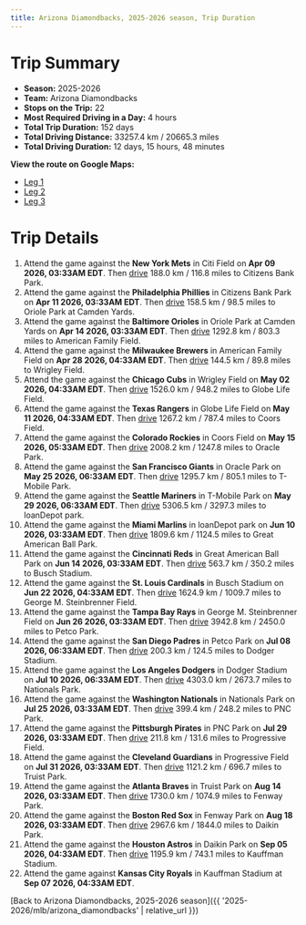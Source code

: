 ```yaml
---
title: Arizona Diamondbacks, 2025-2026 season, Trip Duration
---
```


# Trip Summary
- **Season:** 2025-2026
- **Team:** Arizona Diamondbacks
- **Stops on the Trip:** 22
- **Most Required Driving in a Day:** 4 hours
- **Total Trip Duration:** 152 days
- **Total Driving Distance:** 33257.4 km / 20665.3 miles
- **Total Driving Duration:** 12 days, 15 hours, 48 minutes

**View the route on Google Maps:**
- [Leg 1](https://www.google.com/maps/dir/Citi+Field+Flushing/Citizens+Bank+Park+Philadelphia/Oriole+Park+at+Camden+Yards+Baltimore/American+Family+Field+Milwaukee/Wrigley+Field+Chicago/Globe+Life+Field+Arlington/Coors+Field+Denver/Oracle+Park+San+Francisco/T-Mobile+Park+Seattle/loanDepot+park+Miami)
- [Leg 2](https://www.google.com/maps/dir/loanDepot+park+Miami/Great+American+Ball+Park+Cincinnati/Busch+Stadium+St.+Louis/George+M.+Steinbrenner+Field+Tampa/Petco+Park+San+Diego/Dodger+Stadium+Los+Angeles/Nationals+Park+Washington/PNC+Park+Pittsburgh/Progressive+Field+Cleveland/Truist+Park+Atlanta)
- [Leg 3](https://www.google.com/maps/dir/Truist+Park+Atlanta/Fenway+Park+Boston/Daikin+Park+Houston/Kauffman+Stadium+Kansas+City)

# Trip Details
1. Attend the game against the **New York Mets** in Citi Field on **Apr 09 2026, 03:33AM EDT**. Then [drive](https://www.google.com/maps/dir/Citi+Field+Flushing/Citizens+Bank+Park+Philadelphia) 188.0 km / 116.8 miles to Citizens Bank Park.
2. Attend the game against the **Philadelphia Phillies** in Citizens Bank Park on **Apr 11 2026, 03:33AM EDT**. Then [drive](https://www.google.com/maps/dir/Citizens+Bank+Park+Philadelphia/Oriole+Park+at+Camden+Yards+Baltimore) 158.5 km / 98.5 miles to Oriole Park at Camden Yards.
3. Attend the game against the **Baltimore Orioles** in Oriole Park at Camden Yards on **Apr 14 2026, 03:33AM EDT**. Then [drive](https://www.google.com/maps/dir/Oriole+Park+at+Camden+Yards+Baltimore/American+Family+Field+Milwaukee) 1292.8 km / 803.3 miles to American Family Field.
4. Attend the game against the **Milwaukee Brewers** in American Family Field on **Apr 28 2026, 04:33AM EDT**. Then [drive](https://www.google.com/maps/dir/American+Family+Field+Milwaukee/Wrigley+Field+Chicago) 144.5 km / 89.8 miles to Wrigley Field.
5. Attend the game against the **Chicago Cubs** in Wrigley Field on **May 02 2026, 04:33AM EDT**. Then [drive](https://www.google.com/maps/dir/Wrigley+Field+Chicago/Globe+Life+Field+Arlington) 1526.0 km / 948.2 miles to Globe Life Field.
6. Attend the game against the **Texas Rangers** in Globe Life Field on **May 11 2026, 04:33AM EDT**. Then [drive](https://www.google.com/maps/dir/Globe+Life+Field+Arlington/Coors+Field+Denver) 1267.2 km / 787.4 miles to Coors Field.
7. Attend the game against the **Colorado Rockies** in Coors Field on **May 15 2026, 05:33AM EDT**. Then [drive](https://www.google.com/maps/dir/Coors+Field+Denver/Oracle+Park+San+Francisco) 2008.2 km / 1247.8 miles to Oracle Park.
8. Attend the game against the **San Francisco Giants** in Oracle Park on **May 25 2026, 06:33AM EDT**. Then [drive](https://www.google.com/maps/dir/Oracle+Park+San+Francisco/T-Mobile+Park+Seattle) 1295.7 km / 805.1 miles to T-Mobile Park.
9. Attend the game against the **Seattle Mariners** in T-Mobile Park on **May 29 2026, 06:33AM EDT**. Then [drive](https://www.google.com/maps/dir/T-Mobile+Park+Seattle/loanDepot+park+Miami) 5306.5 km / 3297.3 miles to loanDepot park.
10. Attend the game against the **Miami Marlins** in loanDepot park on **Jun 10 2026, 03:33AM EDT**. Then [drive](https://www.google.com/maps/dir/loanDepot+park+Miami/Great+American+Ball+Park+Cincinnati) 1809.6 km / 1124.5 miles to Great American Ball Park.
11. Attend the game against the **Cincinnati Reds** in Great American Ball Park on **Jun 14 2026, 03:33AM EDT**. Then [drive](https://www.google.com/maps/dir/Great+American+Ball+Park+Cincinnati/Busch+Stadium+St.+Louis) 563.7 km / 350.2 miles to Busch Stadium.
12. Attend the game against the **St. Louis Cardinals** in Busch Stadium on **Jun 22 2026, 04:33AM EDT**. Then [drive](https://www.google.com/maps/dir/Busch+Stadium+St.+Louis/George+M.+Steinbrenner+Field+Tampa) 1624.9 km / 1009.7 miles to George M. Steinbrenner Field.
13. Attend the game against the **Tampa Bay Rays** in George M. Steinbrenner Field on **Jun 26 2026, 03:33AM EDT**. Then [drive](https://www.google.com/maps/dir/George+M.+Steinbrenner+Field+Tampa/Petco+Park+San+Diego) 3942.8 km / 2450.0 miles to Petco Park.
14. Attend the game against the **San Diego Padres** in Petco Park on **Jul 08 2026, 06:33AM EDT**. Then [drive](https://www.google.com/maps/dir/Petco+Park+San+Diego/Dodger+Stadium+Los+Angeles) 200.3 km / 124.5 miles to Dodger Stadium.
15. Attend the game against the **Los Angeles Dodgers** in Dodger Stadium on **Jul 10 2026, 06:33AM EDT**. Then [drive](https://www.google.com/maps/dir/Dodger+Stadium+Los+Angeles/Nationals+Park+Washington) 4303.0 km / 2673.7 miles to Nationals Park.
16. Attend the game against the **Washington Nationals** in Nationals Park on **Jul 25 2026, 03:33AM EDT**. Then [drive](https://www.google.com/maps/dir/Nationals+Park+Washington/PNC+Park+Pittsburgh) 399.4 km / 248.2 miles to PNC Park.
17. Attend the game against the **Pittsburgh Pirates** in PNC Park on **Jul 29 2026, 03:33AM EDT**. Then [drive](https://www.google.com/maps/dir/PNC+Park+Pittsburgh/Progressive+Field+Cleveland) 211.8 km / 131.6 miles to Progressive Field.
18. Attend the game against the **Cleveland Guardians** in Progressive Field on **Jul 31 2026, 03:33AM EDT**. Then [drive](https://www.google.com/maps/dir/Progressive+Field+Cleveland/Truist+Park+Atlanta) 1121.2 km / 696.7 miles to Truist Park.
19. Attend the game against the **Atlanta Braves** in Truist Park on **Aug 14 2026, 03:33AM EDT**. Then [drive](https://www.google.com/maps/dir/Truist+Park+Atlanta/Fenway+Park+Boston) 1730.0 km / 1074.9 miles to Fenway Park.
20. Attend the game against the **Boston Red Sox** in Fenway Park on **Aug 18 2026, 03:33AM EDT**. Then [drive](https://www.google.com/maps/dir/Fenway+Park+Boston/Daikin+Park+Houston) 2967.6 km / 1844.0 miles to Daikin Park.
21. Attend the game against the **Houston Astros** in Daikin Park on **Sep 05 2026, 04:33AM EDT**. Then [drive](https://www.google.com/maps/dir/Daikin+Park+Houston/Kauffman+Stadium+Kansas+City) 1195.9 km / 743.1 miles to Kauffman Stadium.
22. Attend the game against **Kansas City Royals** in Kauffman Stadium at **Sep 07 2026, 04:33AM EDT**.

[Back to Arizona Diamondbacks, 2025-2026 season]({{ '2025-2026/mlb/arizona_diamondbacks' | relative_url }})
